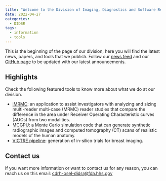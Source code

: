 ```yaml
---
title: "Welcome to the Division of Imaging, Diagnostics and Software Reliability (DIDSR)!"
date: 2022-04-27
categories:
  - DIDSR
tags:
  - information
  - tools
---
```


This is the beginning of the page of our division, here you will find the latest news, papers, and tools that we publish. Follow our [news feed](https://malago86.github.io/didsr.io/feed.xml) and our [GitHub page](https://github.com/DIDSR) to be updated with our latest announcements.

## Highlights
Check the following featured tools to know more about what we do at our division.

* [iMRMC](https://github.com/DIDSR/iMRMC): an application to assist investigators with analyzing and sizing multi-reader multi-case (MRMC) reader studies that compare the difference in the area under Receiver Operating Characteristic curves (AUCs) from two modalities.
* [MCGPU](https://github.com/DIDSR/MCGPU): a Monte Carlo simulation code that can generate synthetic radiographic images and computed tomography (CT) scans of realistic models of the human anatomy.
* [VICTRE pipeline](https://github.com/DIDSR/VICTRE_PIPELINE): generation of in-silico trials for breast imaging.

## Contact us
If you want more information or want to contact us for any reason, you can reach us on this email: [cdrh-osel-didsr@fda.hhs.gov](mailto:cdrh-osel-didsr@fda.hhs.gov)